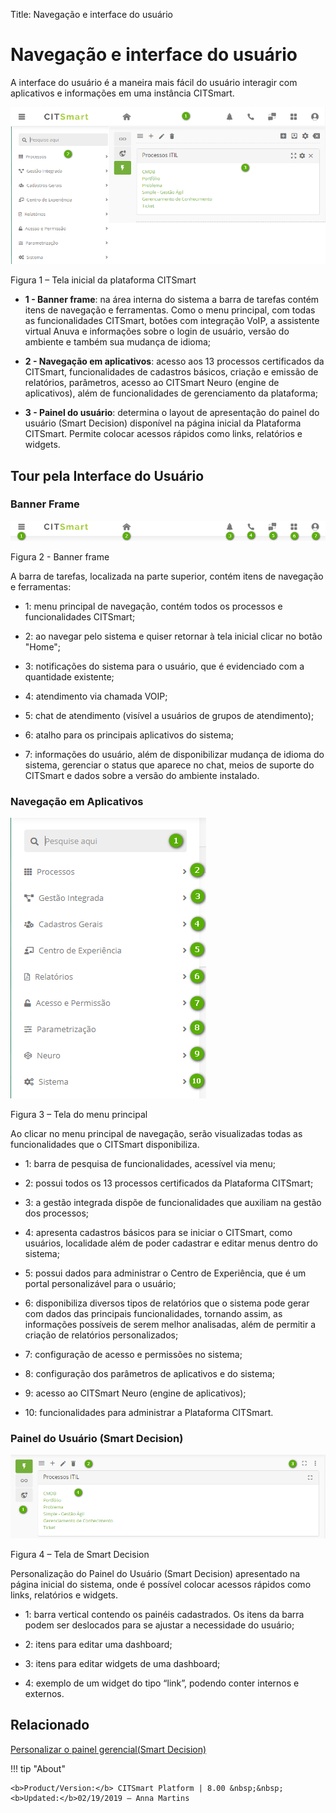 Title: Navegação e interface do usuário
# Navegação e interface do usuário

A interface do usuário é a maneira mais fácil do usuário interagir com
aplicativos e informações em uma instância CITSmart.

![tTela inicial da plataforma CITSmart](images/navigation-1.png)

Figura 1 – Tela inicial da plataforma CITSmart

-   **1 - Banner frame**: na área interna do sistema a barra de tarefas contém
    itens de navegação e ferramentas. Como o menu principal, com todas as
    funcionalidades CITSmart, botões com integração VoIP, a assistente virtual
    Anuva e informações sobre o login de usuário, versão do ambiente e também
    sua mudança de idioma;

-   **2 - Navegação em aplicativos**: acesso aos 13 processos certificados da
    CITSmart, funcionalidades de cadastros básicos, criação e emissão de
    relatórios, parâmetros, acesso ao CITSmart Neuro (engine de aplicativos),
    além de funcionalidades de gerenciamento da plataforma;

-   **3 - Painel do usuário**: determina o layout de apresentação do painel do
    usuário (Smart Decision) disponível na página inicial da Plataforma CITSmart.
    Permite colocar acessos rápidos como links, relatórios e widgets.

## Tour pela Interface do Usuário
 

### Banner Frame

![banner frame](images/navigation-2.png)

Figura 2 - Banner frame

A barra de tarefas, localizada na parte superior, contém itens de navegação e
ferramentas:

-   1: menu principal de navegação, contém todos os processos e funcionalidades
    CITSmart;

-   2: ao navegar pelo sistema e quiser retornar à tela inicial clicar no botão
    "Home";

-   3: notificações do sistema para o usuário, que é evidenciado com a quantidade
    existente;

-   4: atendimento via chamada VOIP;

-   5: chat de atendimento (visível a usuários de grupos de atendimento);

-   6: atalho para os principais aplicativos do sistema;

-   7: informações do usuário, além de disponibilizar mudança de idioma do
    sistema, gerenciar o status que aparece no chat, meios de suporte do
    CITSmart e dados sobre a versão do ambiente instalado.

### Navegação em Aplicativos

![menu principal](images/navigation-3.png)

Figura 3 – Tela do menu principal

Ao clicar no menu principal de navegação, serão visualizadas todas as
funcionalidades que o CITSmart disponibiliza.

-   1: barra de pesquisa de funcionalidades, acessível via menu;

-   2: possui todos os 13 processos certificados da Plataforma CITSmart;

-   3: a gestão integrada dispõe de funcionalidades que auxiliam na gestão dos
    processos;

-   4: apresenta cadastros básicos para se iniciar o CITSmart, como usuários,
    localidade além de poder cadastrar e editar menus dentro do sistema;

-   5: possui dados para administrar o Centro de Experiência, que é um portal
    personalizável para o usuário;

-   6: disponibiliza diversos tipos de relatórios que o sistema pode gerar com
    dados das principais funcionalidades, tornando assim, as informações
    possíveis de serem melhor analisadas, além de permitir a criação de
    relatórios personalizados;

-   7: configuração de acesso e permissões no sistema;

-   8: configuração dos parâmetros de aplicativos e do sistema;

-   9: acesso ao CITSmart Neuro (engine de aplicativos);

-   10: funcionalidades para administrar a Plataforma CITSmart.

### Painel do Usuário (Smart Decision)

![smart decision](images/navigation-4.png)

Figura 4 – Tela de Smart Decision

Personalização do Painel do Usuário (Smart Decision) apresentado na página
inicial do sistema, onde é possível colocar acessos rápidos como links,
relatórios e widgets.

-   1: barra vertical contendo os painéis cadastrados. Os itens da barra podem
    ser deslocados para se ajustar a necessidade do usuário;

-   2: itens para editar uma dashboard;

-   3: itens para editar widgets de uma dashboard;

-   4: exemplo de um widget do tipo “link”, podendo conter internos e externos.


Relacionado
----------

[Personalizar o painel gerencial(Smart Decision)](/pt-br/citsmart-esp-8/additional-features/reports/create/dashboard-customize-management-panel-smart-decision.html)



!!! tip "About"

    <b>Product/Version:</b> CITSmart Platform | 8.00 &nbsp;&nbsp;
    <b>Updated:</b>02/19/2019 – Anna Martins

